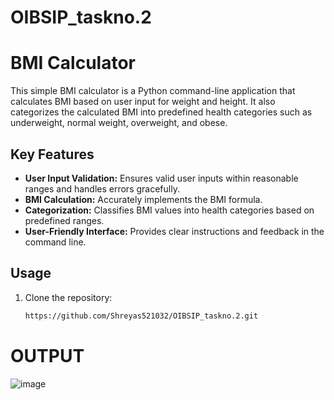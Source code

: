 # OIBSIP_taskno.2
# BMI Calculator

This simple BMI calculator is a Python command-line application that calculates BMI based on user input for weight and height. It also categorizes the calculated BMI into predefined health categories such as underweight, normal weight, overweight, and obese.

## Key Features

- **User Input Validation:** Ensures valid user inputs within reasonable ranges and handles errors gracefully.
- **BMI Calculation:** Accurately implements the BMI formula.
- **Categorization:** Classifies BMI values into health categories based on predefined ranges.
- **User-Friendly Interface:** Provides clear instructions and feedback in the command line.

## Usage

1. Clone the repository:

   ```bash
   https://github.com/Shreyas521032/OIBSIP_taskno.2.git

# OUTPUT

![image](https://github.com/Shreyas521032/OIBSIP_taskno.2/assets/149940538/a6abaa20-8784-443a-8dc9-f2d1e2df3081)
